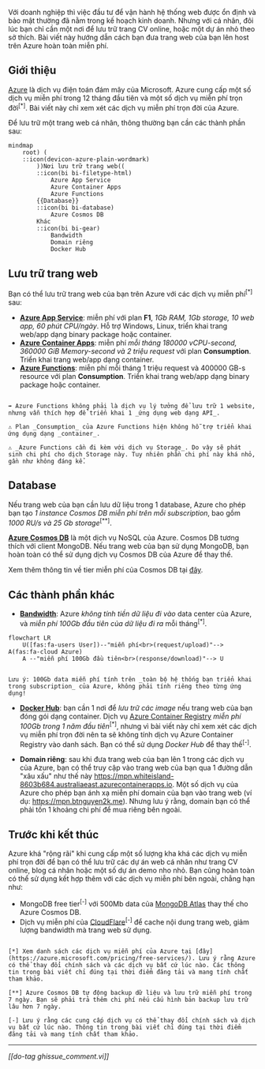 Với doanh nghiệp thì việc đầu tư để vận hành hệ thống web được ổn định và bảo mật thường đã nằm trong kế hoạch kinh doanh. Nhưng với cá nhân, đôi lúc bạn chỉ cần một nơi để lưu trữ trang CV online, hoặc một dự án nhỏ theo sở thích. Bài viết này hướng dẫn cách bạn đưa trang web của bạn lên host trên Azure hoàn toàn miễn phí.

## Giới thiệu

[Azure](https://azure.microsoft.com/) là dịch vụ điện toán đám mây của Microsoft. Azure cung cấp một số dịch vụ miễn phí trong 12 tháng đầu tiên và một số dịch vụ miễn phí trọn đời<sup>[*]</sup>. Bài viết này chỉ xem xét các dịch vụ miễn phí trọn đời của Azure.

Để lưu trữ một trang web cá nhân, thông thường bạn cần các thành phần sau:
```mermaid
mindmap
    root) (
    ::icon(devicon-azure-plain-wordmark)
        ))Nơi lưu trữ trang web((
        ::icon(bi bi-filetype-html)
            Azure App Service
            Azure Container Apps
            Azure Functions
        {{Database}}
        ::icon(bi bi-database)
            Azure Cosmos DB
        Khác
        ::icon(bi bi-gear)
            Bandwidth
            Domain riêng
            Docker Hub
```

## Lưu trữ trang web

Bạn có thể lưu trữ trang web của bạn trên Azure với các dịch vụ miễn phí<sup>[*]</sup> sau:

- [**Azure App Service**](https://azure.microsoft.com/pricing/details/app-service/linux/): miễn phí với plan **F1**, _1Gb RAM, 1Gb storage, 10 web app, 60 phút CPU/ngày_. Hỗ trợ Windows, Linux, triển khai trang web/app dạng binary package hoặc container.
- [**Azure Container Apps**](https://azure.microsoft.com/pricing/details/container-apps/): miễn phí _mỗi tháng 180000 vCPU-second, 360000 GiB Memory-second và 2 triệu request_ với plan **Consumption**. Triển khai trang web/app dạng container.
- [**Azure Functions**](https://azure.microsoft.com/pricing/details/functions/): miễn phí mỗi tháng 1 triệu request và 400000 GB-s resource với plan **Consumption**. Triển khai trang web/app dạng binary package hoặc container.

```bs-alert primary

➡️ Azure Functions không phải là dịch vụ lý tưởng để lưu trữ 1 website, nhưng vẫn thích hợp để triển khai 1 _ứng dụng web dạng API_.

⚠️ Plan _Consumption_ của Azure Functions hiện không hỗ trợ triển khai ứng dụng dạng _container_.

⚠️ _Azure Functions cần đi kèm với dịch vụ Storage_. Do vậy sẽ phát sinh chi phí cho dịch Storage này. Tuy nhiên phần chi phí này khá nhỏ, gần như không đáng kể.
```

## Database

Nếu trang web của bạn cần lưu dữ liệu trong 1 database, Azure cho phép bạn tạo _1 instance Cosmos DB miễn phí trên mỗi subscription_, bao gồm _1000 RU/s và 25 Gb storage_<sup>[**]</sup>.

[**Azure Cosmos DB**](https://azure.microsoft.com/pricing/details/cosmos-db/) là một dịch vụ NoSQL của Azure. Cosmos DB tương thích với client MongoDB. Nếu trang web của bạn sử dụng MongoDB, bạn hoàn toàn có thể sử dụng dịch vụ Cosmos DB của Azure để thay thế.

Xem thêm thông tin về tier miễn phí của Cosmos DB tại [đây](https://learn.microsoft.com/azure/cosmos-db/free-tier).

## Các thành phần khác

- [**Bandwidth**](https://azure.microsoft.com/pricing/details/bandwidth/): Azure _không tính tiền dữ liệu đi vào_ data center của Azure, và _miễn phí 100Gb đầu tiên của dữ liệu đi ra_ mỗi tháng<sup>[*]</sup>.

```mermaid
flowchart LR
    U([fas:fa-users User])--"miễn phí<br>(request/upload)"--> A(fas:fa-cloud Azure)
    A --"miễn phí 100Gb đầu tiên<br>(response/download)"--> U
```

```bs-alert primary

Lưu ý: 100Gb data miễn phí tính trên _toàn bộ hệ thống bạn triển khai trong subscription_ của Azure, không phải tính riêng theo từng ứng dụng!
```

- **[Docker Hub](https://hub.docker.com/)**: bạn cần 1 nơi để _lưu trữ các image_ nếu trang web của bạn đóng gói dạng container. Dịch vụ [Azure Container Registry](https://azure.microsoft.com/pricing/details/container-registry/) _miễn phí 100Gb trong 1 năm đầu tiên_<sup>[*]</sup>, nhưng vì bài viết này chỉ xem xét các dịch vụ miễn phí trọn đời nên ta sẽ không tính dịch vụ Azure Container Registry vào danh sách. Bạn có thể sử dụng _Docker Hub_ để thay thế<sup>[-]</sup>.

- **Domain riêng**: sau khi đưa trang web của bạn lên 1 trong các dịch vụ của Azure, bạn có thể truy cập vào trang web của bạn qua 1 đường dẫn "xâu xấu" như thế này https://mpn.whiteisland-8603b684.australiaeast.azurecontainerapps.io. Một số dịch vụ của Azure cho phép bạn ánh xạ miễn phí domain của bạn vào trang web (ví dụ: https://mpn.btnguyen2k.me). Nhưng lưu ý rằng, domain bạn có thể phải tốn 1 khoảng chi phí để mua riêng bên ngoài.

## Trước khi kết thúc

Azure khá "rộng rãi" khi cung cấp một số lượng kha khá các dịch vụ miễn phí trọn đời để bạn có thể lưu trữ các dự án web cá nhân như trang CV online, blog cá nhân hoặc một số dự án demo nho nhỏ. Bạn cũng hoàn toàn có thể sử dụng kết hợp thêm với các dịch vụ miễn phí bên ngoài, chẳng hạn như:
- MongoDB free tier<sup>[-]</sup> với 500Mb data của [MongoDB Atlas](https://www.mongodb.com/atlas) thay thế cho Azure Cosmos DB.
- Dịch vụ miễn phí của [CloudFlare](https://www.cloudflare.com/)<sup>[-]</sup> để cache nội dung trang web, giảm lượng bandwidth mà trang web sử dụng.

```bs-alert warning

[*] Xem danh sách các dịch vụ miễn phí của Azure tại [đây](https://azure.microsoft.com/pricing/free-services/). Lưu ý rằng Azure có thể thay đổi chính sách và các dịch vụ bất cứ lúc nào. Các thông tin trong bài viết chỉ đúng tại thời điểm đăng tải và mang tính chất tham khảo.

[**] Azure Cosmos DB tự động backup dữ liệu và lưu trữ miễn phí trong 7 ngày. Bạn sẽ phải trả thêm chi phí nếu cấu hình bản backup lưu trữ lâu hơn 7 ngày.

[-] Lưu ý rằng các cung cấp dịch vụ có thể thay đổi chính sách và dịch vụ bất cứ lúc nào. Thông tin trong bài viết chỉ đúng tại thời điểm đăng tải và mang tính chất tham khảo.
```

<hr >

_[[do-tag ghissue_comment.vi]]_

